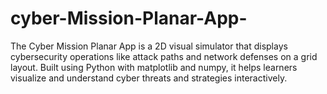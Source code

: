 # cyber-Mission-Planar-App-
The Cyber Mission Planar App is a 2D visual simulator that displays cybersecurity operations like attack paths and network defenses on a grid layout. Built using Python with matplotlib and numpy, it helps learners visualize and understand cyber threats and strategies interactively.
